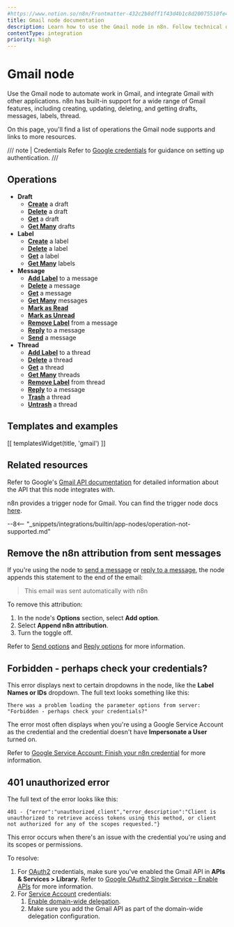 ```yaml
---
#https://www.notion.so/n8n/Frontmatter-432c2b8dff1f43d4b1c8d20075510fe4
title: Gmail node documentation
description: Learn how to use the Gmail node in n8n. Follow technical documentation to integrate Gmail node into your workflows.
contentType: integration
priority: high
---
```


# Gmail node

Use the Gmail node to automate work in Gmail, and integrate Gmail with other applications. n8n has built-in support for a wide range of Gmail features, including creating, updating, deleting, and getting drafts, messages, labels, thread.  

On this page, you'll find a list of operations the Gmail node supports and links to more resources.

/// note | Credentials
Refer to [Google credentials](/integrations/builtin/credentials/google/) for guidance on setting up authentication. 
///

## Operations

* **Draft**
	* [**Create**](/integrations/builtin/app-nodes/n8n-nodes-base.gmail/draft-operations/#create-a-draft) a draft
	* [**Delete**](/integrations/builtin/app-nodes/n8n-nodes-base.gmail/draft-operations/#delete-a-draft) a draft
	* [**Get**](/integrations/builtin/app-nodes/n8n-nodes-base.gmail/draft-operations/#get-a-draft) a draft
	* [**Get Many**](/integrations/builtin/app-nodes/n8n-nodes-base.gmail/draft-operations/#get-many-drafts) drafts
* **Label**
	* [**Create**](/integrations/builtin/app-nodes/n8n-nodes-base.gmail/label-operations/#create-a-label) a label
	* [**Delete**](/integrations/builtin/app-nodes/n8n-nodes-base.gmail/label-operations/#delete-a-label) a label
	* [**Get**](/integrations/builtin/app-nodes/n8n-nodes-base.gmail/label-operations/#get-a-label) a label
	* [**Get Many**](/integrations/builtin/app-nodes/n8n-nodes-base.gmail/label-operations/#get-many-labels) labels
* **Message**
	* [**Add Label**](/integrations/builtin/app-nodes/n8n-nodes-base.gmail/message-operations/#add-label-to-a-message) to a message
	* [**Delete**](/integrations/builtin/app-nodes/n8n-nodes-base.gmail/message-operations/#delete-a-message) a message
	* [**Get**](/integrations/builtin/app-nodes/n8n-nodes-base.gmail/message-operations/#get-a-message) a message
	* [**Get Many**](/integrations/builtin/app-nodes/n8n-nodes-base.gmail/message-operations/#get-many-messages) messages
	* [**Mark as Read**](/integrations/builtin/app-nodes/n8n-nodes-base.gmail/message-operations/#mark-as-read)
	* [**Mark as Unread**](/integrations/builtin/app-nodes/n8n-nodes-base.gmail/message-operations/#mark-as-unread)
	* [**Remove Label**](/integrations/builtin/app-nodes/n8n-nodes-base.gmail/message-operations/#remove-label-from-a-message) from a message
	* [**Reply**](/integrations/builtin/app-nodes/n8n-nodes-base.gmail/message-operations/#reply-to-a-message) to a message
	* [**Send**](/integrations/builtin/app-nodes/n8n-nodes-base.gmail/message-operations/#send-a-message) a message
* **Thread**
	* [**Add Label**](/integrations/builtin/app-nodes/n8n-nodes-base.gmail/thread-operations/#add-label-to-a-thread) to a thread
	* [**Delete**](/integrations/builtin/app-nodes/n8n-nodes-base.gmail/thread-operations/#delete-a-thread) a thread
	* [**Get**](/integrations/builtin/app-nodes/n8n-nodes-base.gmail/thread-operations/#get-a-thread) a thread
	* [**Get Many**](/integrations/builtin/app-nodes/n8n-nodes-base.gmail/thread-operations/#get-many-threads) threads
	* [**Remove Label**](/integrations/builtin/app-nodes/n8n-nodes-base.gmail/thread-operations/#remove-label-from-a-thread) from thread
	* [**Reply**](/integrations/builtin/app-nodes/n8n-nodes-base.gmail/thread-operations/#reply-to-a-message) to a message
	* [**Trash**](/integrations/builtin/app-nodes/n8n-nodes-base.gmail/thread-operations/#trash-a-thread) a thread
	* [**Untrash**](/integrations/builtin/app-nodes/n8n-nodes-base.gmail/thread-operations/#untrash-a-thread) a thread

## Templates and examples

<!-- see https://www.notion.so/n8n/Pull-in-templates-for-the-integrations-pages-37c716837b804d30a33b47475f6e3780 -->
[[ templatesWidget(title, 'gmail') ]]

## Related resources

Refer to Google's [Gmail API documentation](https://developers.google.com/gmail/api) for detailed information about the API that this node integrates with.

n8n provides a trigger node for Gmail. You can find the trigger node docs [here](/integrations/builtin/trigger-nodes/n8n-nodes-base.gmailtrigger/).

--8<-- "_snippets/integrations/builtin/app-nodes/operation-not-supported.md"

## Remove the n8n attribution from sent messages

If you're using the node to [send a message](/integrations/builtin/app-nodes/n8n-nodes-base.gmail/message-operations/#send-a-message) or [reply to a message](/integrations/builtin/app-nodes/n8n-nodes-base.gmail/message-operations/#reply-to-a-message), the node appends this statement to the end of the email:

> This email was sent automatically with n8n

To remove this attribution:

1. In the node's **Options** section, select **Add option**.
2. Select **Append n8n attribution**.
3. Turn the toggle off.

Refer to [Send options](/integrations/builtin/app-nodes/n8n-nodes-base.gmail/message-operations/#send-options) and [Reply options](/integrations/builtin/app-nodes/n8n-nodes-base.gmail/message-operations/#reply-options) for more information.

## Forbidden - perhaps check your credentials?

This error displays next to certain dropdowns in the node, like the **Label Names or IDs** dropdown. The full text looks something like this:

```
There was a problem loading the parameter options from server: "Forbidden - perhaps check your credentials?"
```

The error most often displays when you're using a Google Service Account as the credential and the credential doesn't have **Impersonate a User** turned on.

Refer to [Google Service Account: Finish your n8n credential](/integrations/builtin/credentials/google/service-account/#finish-your-n8n-credential) for more information.

## 401 unauthorized error

The full text of the error looks like this:
<!--vale off-->
```
401 - {"error":"unauthorized_client","error_description":"Client is unauthorized to retrieve access tokens using this method, or client not authorized for any of the scopes requested."}
```
<!--vale on-->

This error occurs when there's an issue with the credential you're using and its scopes or permissions.

To resolve:

1. For [OAuth2](/integrations/builtin/credentials/google/oauth-single-service/) credentials, make sure you've enabled the Gmail API in **APIs & Services > Library**. Refer to [Google OAuth2 Single Service - Enable APIs](/integrations/builtin/credentials/google/oauth-single-service/#enable-apis) for more information.
2. For [Service Account](/integrations/builtin/credentials/google/service-account/) credentials:
    1. [Enable domain-wide delegation](/integrations/builtin/credentials/google/service-account/#enable-domain-wide-delegation).
    2. Make sure you add the Gmail API as part of the domain-wide delegation configuration.
